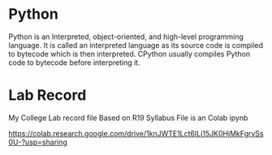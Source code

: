 # Python

Python is an Interpreted, object-oriented, and high-level programming language. It is called an interpreted language as its source code is compiled to bytecode which is then interpreted. CPython usually compiles Python code to bytecode before interpreting it.


# Lab Record
  My College Lab record file Based on R19 Syllabus
  File is an Colab ipynb
  
  https://colab.research.google.com/drive/1knJWTE1Lct6ILj15JK0HjMkFgrvSs0U-?usp=sharing
